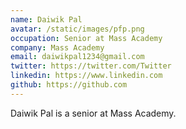 ```yaml
---
name: Daiwik Pal
avatar: /static/images/pfp.png
occupation: Senior at Mass Academy
company: Mass Academy
email: daiwikpal1234@gmail.com
twitter: https://twitter.com/Twitter
linkedin: https://www.linkedin.com
github: https://github.com
---
```


Daiwik Pal is a senior at Mass Academy.
